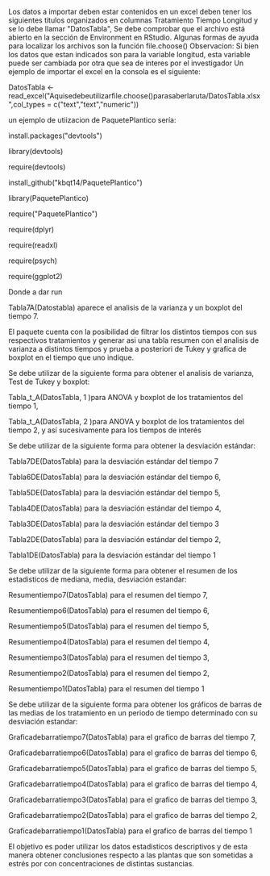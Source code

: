 Los datos a importar deben estar contenidos en un excel deben tener los siguientes titulos organizados en columnas Tratamiento Tiempo Longitud y se lo debe llamar "DatosTabla", Se debe comprobar que el archivo está abierto en la sección de Environment en RStudio. Algunas formas de ayuda para localizar los archivos son la función file.choose() Observacion: Si bien los datos que estan indicados son para la variable longitud, esta variable puede ser cambiada por otra que sea de interes por el investigador Un ejemplo de importar el excel en la consola es el siguiente:

DatosTabla <- read_excel("Aquisedebeutilizarfile.choose()parasaberlaruta/DatosTabla.xlsx",col_types = c("text","text","numeric"))

un ejemplo de utiizacion de PaquetePlantico sería:

install.packages("devtools")

library(devtools)

require(devtools)

install_github("kbqt14/PaquetePlantico")

library(PaquetePlantico)

require("PaquetePlantico")

require(dplyr)

require(readxl)

require(psych)

require(ggplot2)

Donde a dar run

Tabla7A(Datostabla) aparece el analisis de la varianza y un boxplot del tiempo 7.

El paquete cuenta con la posibilidad de filtrar los distintos tiempos con sus respectivos tratamientos y generar asi una tabla resumen con el analisis de varianza a distintos tiempos y prueba a posteriori de Tukey y grafica de boxplot en el tiempo que uno indique.

Se debe utilizar de la siguiente forma para obtener el analisis de varianza, Test de Tukey y boxplot:

Tabla_t_A(DatosTabla, 1 )para ANOVA y boxplot de los tratamientos del tiempo 1,

Tabla_t_A(DatosTabla, 2 )para ANOVA y boxplot de los tratamientos del tiempo 2, y así sucesivamente para los tiempos de interés

Se debe utilizar de la siguiente forma para obtener la desviación estándar:

Tabla7DE(DatosTabla) para la desviación estándar del tiempo 7

Tabla6DE(DatosTabla) para la desviación estándar del tiempo 6,

Tabla5DE(DatosTabla) para la desviación estándar del tiempo 5,

Tabla4DE(DatosTabla) para la desviación estándar del tiempo 4,

Tabla3DE(DatosTabla) para la desviación estándar del tiempo 3

Tabla2DE(DatosTabla) para la desviación estándar del tiempo 2,

Tabla1DE(DatosTabla) para la desviación estándar del tiempo 1

Se debe utilizar de la siguiente forma para obtener el resumen de los estadisticos de mediana, media, desviación estandar:

Resumentiempo7(DatosTabla) para el resumen del tiempo 7,

Resumentiempo6(DatosTabla) para el resumen del tiempo 6,

Resumentiempo5(DatosTabla) para el resumen del tiempo 5,

Resumentiempo4(DatosTabla) para el resumen del tiempo 4,

Resumentiempo3(DatosTabla) para el resumen del tiempo 3,

Resumentiempo2(DatosTabla) para el resumen del tiempo 2,

Resumentiempo1(DatosTabla) para el resumen del tiempo 1

Se debe utilizar de la siguiente forma para obtener los gráficos de barras de las medias de los tratamiento en un periodo de tiempo determinado con su desviación estandar:

Graficadebarratiempo7(DatosTabla) para el grafico de barras del tiempo 7,

Graficadebarratiempo6(DatosTabla) para el grafico de barras del tiempo 6,

Graficadebarratiempo5(DatosTabla) para el grafico de barras del tiempo 5,

Graficadebarratiempo4(DatosTabla) para el grafico de barras del tiempo 4,

Graficadebarratiempo3(DatosTabla) para el grafico de barras del tiempo 3,

Graficadebarratiempo2(DatosTabla) para el grafico de barras del tiempo 2,

Graficadebarratiempo1(DatosTabla) para el grafico de barras del tiempo 1

El objetivo es poder utilizar los datos estadisticos descriptivos y de esta manera obtener conclusiones respecto a las plantas que son sometidas a estrés por con concentraciones de distintas sustancias.
